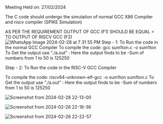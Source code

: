 Meeting Held on: 27/02/2024

The C code should undergo the simulation of normal GCC X86 Compiler and riscv compiler (SPIKE Simulation)

AS PER THE REQUIREMENT OUTPUT OF GCC (F1) SHOULD BE EQUAL = TO OUTPUT OF RISCV GCC (F2)
![WhatsApp Image 2024-02-28 at 7 31 55 PM](https://github.com/chethanac514/VSDSquadron-Mini/assets/160845855/1d5a80bc-823f-4c1d-b0c0-d1be7be3441b)
Step - 1: To Run the code in the normal GCC Compiler To compile the code: gcc sum1ton.c -o sum1ton To Get the output use "./a.out" : Here the output finds to be -Sum of numbers from 1 to 50 is 125250

Step - 2: To Run the code in the RISC-V GCC Compiler

To compile the code: riscv64-unknown-elf-gcc -o sum1ton sum1ton.c To Get the output use "./a.out" : Here the output finds to be -Sum of numbers from 1 to 50 is 125250

![Screenshot from 2024-02-28 22-13-00](https://github.com/chethanac514/VSDSquadron-Mini/assets/160845855/a7e0c3cd-02da-4be9-9dcd-a0594309cbcb)

![Screenshot from 2024-02-28 22-18-36](https://github.com/chethanac514/VSDSquadron-Mini/assets/160845855/e9248aa7-a8bc-4da1-b729-0e7368642112)

![Screenshot from 2024-02-28 22-22-57](https://github.com/chethanac514/VSDSquadron-Mini/assets/160845855/c6d46728-ebeb-4ded-927d-1bcc46de2a0f)

